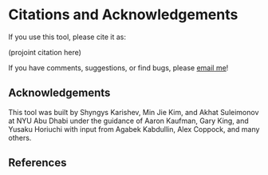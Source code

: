 # Citations and Acknowledgements

If you use this tool, please cite it as:

(projoint citation here)

If you have comments, suggestions, or find bugs, please [email me](mailto:aaronkaufman@nyu.edu)!

## Acknowledgements

This tool was built by Shyngys Karishev, Min Jie Kim, and Akhat Suleimonov at NYU Abu Dhabi under the guidance of Aaron Kaufman, Gary King, and Yusaku Horiuchi with input from Agabek Kabdullin, Alex Coppock, and many others.

## References

